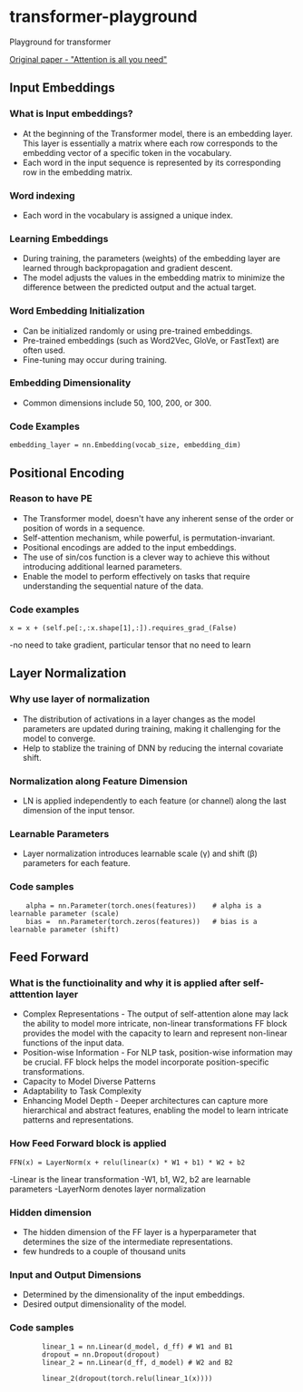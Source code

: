 # transformer-playground
Playground for transformer

[Original paper - "Attention is all you need"](https://arxiv.org/abs/1706.03762)

## Input Embeddings 

### What is Input embeddings?
- At the beginning of the Transformer model, there is an embedding layer. This layer is essentially a matrix where each row corresponds
to the embedding vector of a specific token in the vocabulary.
- Each word in the input sequence is represented by its corresponding row in the embedding matrix.

### Word indexing
- Each word in the vocabulary is assigned a unique index.

### Learning Embeddings
- During training, the parameters (weights) of the embedding layer are learned through backpropagation and gradient descent.
- The model adjusts the values in the embedding matrix to minimize the difference between the predicted output and the actual target.

### Word Embedding Initialization
- Can be initialized randomly or using pre-trained embeddings.
- Pre-trained embeddings (such as Word2Vec, GloVe, or FastText) are often used.
- Fine-tuning may occur during training.

### Embedding Dimensionality
- Common dimensions include 50, 100, 200, or 300.

### Code Examples
```text
embedding_layer = nn.Embedding(vocab_size, embedding_dim)
```
## Positional Encoding 

### Reason to have PE
- The Transformer model, doesn't have any inherent sense of the order or position of words in a sequence.
- Self-attention mechanism, while powerful, is permutation-invariant.
- Positional encodings are added to the input embeddings.
- The use of sin/cos function is a clever way to achieve this without introducing additional learned parameters.
- Enable the model to perform effectively on tasks that require understanding the sequential nature of the data.

### Code examples
```
x = x + (self.pe[:,:x.shape[1],:]).requires_grad_(False)
```
-no need to take gradient, particular tensor that no need to learn

## Layer Normalization

### Why use layer of normalization
- The distribution of activations in a layer changes as the model parameters are updated during training, making
it challenging for the model to converge.
- Help to stablize the training of DNN by reducing the internal covariate shift.

### Normalization along Feature Dimension
- LN is applied independently to each feature (or channel) along the last dimension of the input tensor.

### Learnable Parameters
- Layer normalization introduces learnable scale (γ) and shift (β) parameters for each feature.

### Code samples
```
    alpha = nn.Parameter(torch.ones(features))    # alpha is a learnable parameter (scale)
    bias =  nn.Parameter(torch.zeros(features))   # bias is a learnable parameter (shift)
```
## Feed Forward 

### What is the functioinality and why it is applied after self-atttention layer
    
- Complex Representations - The output of self-attention alone may lack the ability to model more intricate, non-linear transformations
FF block provides the model with the capacity to learn and represent non-linear functions of the input data.
- Position-wise Information - For NLP task, position-wise information may be crucial.
FF block helps the model incorporate position-specific transformations.
- Capacity to Model Diverse Patterns
- Adaptability to Task Complexity
- Enhancing Model Depth - Deeper architectures can capture more hierarchical and abstract features, enabling the model to
            learn intricate patterns and representations.

### How Feed Forward block is applied
```
FFN(x) = LayerNorm(x + relu(linear(x) * W1 + b1) * W2 + b2
```
-Linear is the linear transformation
-W1, b1, W2, b2 are learnable parameters
-LayerNorm denotes layer normalization

### Hidden dimension
- The hidden dimension of the FF layer is a hyperparameter that determines the size of the intermediate representations.
- few hundreds to a couple of thousand units
   
### Input and Output Dimensions
- Determined by the dimensionality of the input embeddings.
- Desired output dimensionality of the model.

### Code samples
```
        linear_1 = nn.Linear(d_model, d_ff) # W1 and B1
        dropout = nn.Dropout(dropout)
        linear_2 = nn.Linear(d_ff, d_model) # W2 and B2

        linear_2(dropout(torch.relu(linear_1(x))))
```
